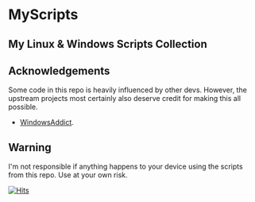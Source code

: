 # MyScripts
## My Linux & Windows Scripts Collection

## Acknowledgements
Some code in this repo is heavily influenced by other devs. However, the upstream projects most certainly also deserve credit for making this all possible.
- [WindowsAddict](https://github.com/WindowsAddict).

## Warning

I'm not responsible if anything happens to your device using the scripts from this repo. Use at your own risk.

[![Hits](https://hits.seeyoufarm.com/api/count/incr/badge.svg?url=https://github.com/origamiofficial/MyScripts&icon=github.svg&icon_color=%23FFFFFF&title=hits&edge_flat=false)](https://github.com/origamiofficial/MyScripts)

